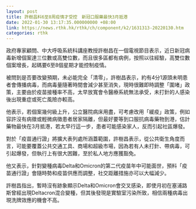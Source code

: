 ```yaml
---
layout: post
title: 許樹昌料6至8周疫情才受控　新冠口服藥最快3月抵港
date: 2022-01-30 13:17:35.000000000 +08:00
link: https://news.rthk.hk/rthk/ch/component/k2/1631313-20220130.htm
categories: rthk
---
```


政府專家顧問、中大呼吸系統科講座教授許樹昌在一個電視節目表示，近日新冠病毒新增個案達三位數或高雙位數，而且很多區都有病例，按照以往經驗，高雙位數個案增長，起碼要6至8個星期才能控制疫情。

被問到是否要改變預期，未必能完全「清零」，許樹昌表示，約有4分1源頭未明患者會傳播病毒，而病毒量隨著時間會減少甚至消失，現時很難即時調整「圍堵」政策，主要由於疫苗接種率不高，太早放寬會令醫療系統無法承受，未打針的人感染後出現重症或死亡風險亦較高。

他表示，若個案幾何級上升，公立醫院病床用盡，可考慮改用「緩疫」政策，例如容許沒有病徵或輕微病徵患者居家隔離，但最好要等到口服抗病毒藥物到港，估計藥物最快在3月抵港，若太早行這一步，患者可能感染家人，反而引起社區爆發。

對於「疫苗通行證」將擴大表列處所涵蓋範圍，許樹昌表示，從公共衛生角度而言，可能要覆蓋公共交通工具、商場和超級市場，因為若有人未打針、帶病毒，可引起爆發，但執行上有很大困難，至於私人地方應獲豁免。

他又表示，針對變種病毒Delta和Omicron的第二代疫苗年中可能面世，預料「疫苗通行證」會隨時勢和疫苗供應而調整，社交距離措施亦可以大幅減少。

許樹昌指出，暫時沒有跡象顯示Delta和Omicron會交叉感染，即使月初在塞浦路斯曾經出現Deltacron混合變種，但其後發現是實驗室污染所致，相信兩種病毒出現洗牌效應的機會不高。
